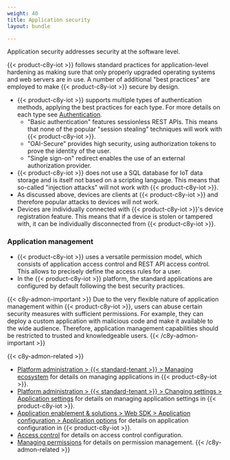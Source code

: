 ```yaml
---
weight: 40
title: Application security
layout: bundle

---
```


Application security addresses security at the software level.

{{< product-c8y-iot >}} follows standard practices for application-level hardening as making sure that only properly upgraded operating systems and web servers are in use. A number of additional "best practices" are employed to make {{< product-c8y-iot >}} secure by design.

* {{< product-c8y-iot >}} supports multiple types of authentication methods, applying the best practices for each type. For more details on each type see [Authentication](/authentication/basic-settings/).
  * "Basic authentication" features sessionless REST APIs. This means that none of the popular "session stealing" techniques will work with {{< product-c8y-iot >}}.
  * "OAI-Secure" provides high security, using authorization tokens to prove the identity of the user.
  * "Single sign-on" redirect enables the use of an external authorization provider.
* {{< product-c8y-iot >}} does not use a SQL database for IoT data storage and is itself not based on a scripting language. This means that so-called "injection attacks" will not work with {{< product-c8y-iot >}}.
* As discussed above, devices are clients at {{< product-c8y-iot >}} and therefore popular attacks to devices will not work.
* Devices are individually connected with {{< product-c8y-iot >}}'s device registration feature. This means that if a device is stolen or tampered with, it can be individually disconnected from {{< product-c8y-iot >}}.

### Application management

* {{< product-c8y-iot >}} uses a versatile permission model, which consists of application access control and REST API access control. This allows to precisely define the access rules for a user.
* In the {{< product-c8y-iot >}} platform, the standard applications are configured by default following the best security practices.

{{< c8y-admon-important >}}
Due to the very flexible nature of application management within {{< product-c8y-iot >}}, users can abuse certain security measures with sufficient permissions. For example, they can deploy a custom application with malicious code and make it available to the wide audience. Therefore, application management capabilities should be restricted to trusted and knowledgeable users.
{{< /c8y-admon-important >}}

{{< c8y-admon-related >}}
- [Platform administration > {{< standard-tenant >}} > Managing ecosystem](/standard-tenant/ecosystem/) for details on managing applications in {{< product-c8y-iot >}}.
- [Platform administration > {{< standard-tenant >}} > Changing settings > Application settings](/standard-tenant/changing-settings/) for details on managing application settings in {{< product-c8y-iot >}}.
- [Application enablement & solutions > Web SDK > Application configuration > Application options](/web/application-configuration/#application-options) for details on application configuration in {{< product-c8y-iot >}}.
- [Access control](/concepts/security/#access-control) for details on access control configuration.
- [Managing permissions](/standard-tenant/managing-permissions/) for details on permission management.
{{< /c8y-admon-related >}}
